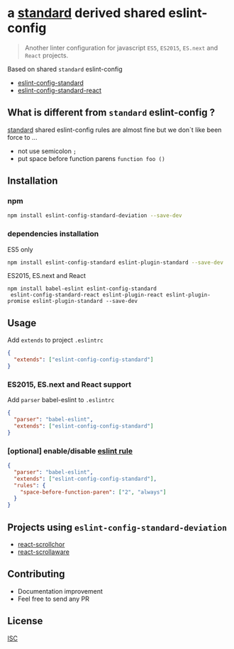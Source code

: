 # a [standard][standard] derived shared eslint-config

> Another linter configuration for javascript `ES5`, `ES2015`, `ES.next` and `React` projects.

Based on shared `standard` eslint-config
* [eslint-config-standard][standard]
* [eslint-config-standard-react](https://github.com/feross/eslint-config-standard-react)

## What is different from `standard` eslint-config ?
[standard][standard] shared eslint-config rules are almost fine but we don´t like been force to ...
* not use semicolon `;`
* put space before function parens `function foo ()`

[standard]: https://github.com/feross/eslint-config-standard

## Installation

### npm

```bash
npm install eslint-config-standard-deviation --save-dev
```

### dependencies installation

ES5 only
```bash
npm install eslint-config-standard eslint-plugin-standard --save-dev
```

ES2015, ES.next and React
```
npm install babel-eslint eslint-config-standard
 eslint-config-standard-react eslint-plugin-react eslint-plugin-promise eslint-plugin-standard --save-dev
```

## Usage
Add `extends` to project `.eslintrc`
```json
{
  "extends": ["eslint-config-config-standard"]
}
```

### ES2015, ES.next and React support
Add `parser` babel-eslint to `.eslintrc`
```json
{
  "parser": "babel-eslint",
  "extends": ["eslint-config-config-standard"]
}
```

### [optional] enable/disable [eslint rule](http://eslint.org/docs/rules/)
```json
{
  "parser": "babel-eslint",
  "extends": ["eslint-config-config-standard"],
  "rules": {
    "space-before-function-paren": ["2", "always"]
  }
}
```


## Projects using `eslint-config-standard-deviation`
* [react-scrollchor](https://github.com/bySabi/react-scrollchor)
* [react-scrollaware](https://github.com/bySabi/react-scrollaware)

## Contributing

* Documentation improvement
* Feel free to send any PR

## License

[ISC][isc-license]

[isc-license]:./LICENSE
